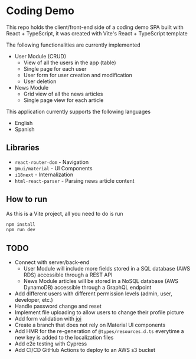 # Coding Demo

This repo holds the client/front-end side of a coding demo SPA built with React + TypeScript, it was created with Vite's React + TypeScript template

The following functionalities are currently implemented

- User Module (CRUD)
  - View of all the users in the app (table)
  - Single page for each user
  - User form for user creation and modification
  - User deletion
- News Module
  - Grid view of all the news articles
  - Single page view for each article

This application currently supports the following languages

- English
- Spanish

## Libraries

- `react-router-dom` - Navigation
- `@mui/material` - UI Components
- `i18next` - Internalization
- `html-react-parser` - Parsing news article content

## How to run

As this is a Vite project, all you need to do is run

```bash
npm install
npm run dev
```

## TODO

- Connect with server/back-end
  - User Module will include more fields stored in a SQL database (AWS RDS) accessible through a REST API
  - News Module articles will be stored in a NoSQL database (AWS DynamoDB) accessible through a GraphQL endpoint
- Add different users with different permission levels (admin, user, developer, etc.)
- Handle password change and reset
- Implement file uploading to allow users to change their profile picture
- Add form validation with [joi](https://joi.dev/)
- Create a branch that does not rely on Material UI components
- Add HMR for the re-generation of `@types/resources.d.ts` everytime a new key is added to the localization files
- Add e2e testing with Cypress
- Add CI/CD GitHub Actions to deploy to an AWS s3 bucket
